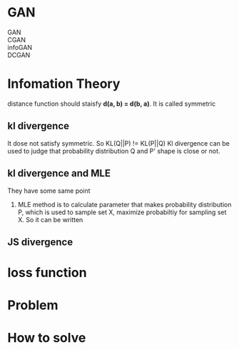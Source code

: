 # GAN
GAN  
CGAN  
infoGAN  
DCGAN  


# Infomation Theory
distance function should staisfy **d(a, b) = d(b, a)**. It is called symmetric

## kl divergence
It dose not satisfy symmetric. So KL(Q||P) != KL(P||Q)
Kl divergence can be used to judge that probability distribution Q and P' shape is close or not.

## kl divergence and MLE
They have some same point
1) MLE method is to calculate parameter that makes probability distribution P, which is used to sample set X, maximize probabiltiy for sampling set X. So it can be written

 



## JS divergence

# loss function

# Problem

# How to solve

# 
